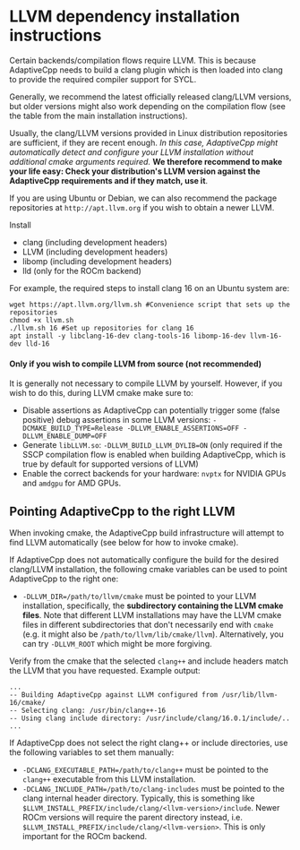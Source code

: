 # LLVM dependency installation instructions

Certain backends/compilation flows require LLVM. This is because AdaptiveCpp needs to build a clang plugin which is then loaded into clang to provide the required compiler support for SYCL.

Generally, we recommend the latest officially released clang/LLVM versions, but older versions might also work depending on the compilation flow (see the table from the main installation instructions).

Usually, the clang/LLVM versions provided in Linux distribution repositories are sufficient, if they are recent enough. 
*In this case, AdaptiveCpp might automatically detect and configure your LLVM installation without additional cmake arguments required.* **We therefore recommend to make your life easy: Check your distribution's LLVM version against the AdaptiveCpp requirements and if they match, use it**.

If you are using Ubuntu or Debian, we can also recommend the package repositories at `http://apt.llvm.org` if you wish to obtain a newer LLVM.

Install
* clang (including development headers)
* LLVM (including development headers)
* libomp (including development headers)
* lld (only for the ROCm backend)

For example, the required steps to install clang 16 on an Ubuntu system are:
```
wget https://apt.llvm.org/llvm.sh #Convenience script that sets up the repositories
chmod +x llvm.sh
./llvm.sh 16 #Set up repositories for clang 16
apt install -y libclang-16-dev clang-tools-16 libomp-16-dev llvm-16-dev lld-16
```

#### Only if you wish to compile LLVM from source (not recommended)

It is generally not necessary to compile LLVM by yourself. However, if you wish to do this, during LLVM cmake make sure to:

- Disable assertions as AdaptiveCpp can potentially trigger some (false positive) debug assertions in some LLVM versions: `-DCMAKE_BUILD_TYPE=Release -DLLVM_ENABLE_ASSERTIONS=OFF -DLLVM_ENABLE_DUMP=OFF` 
- Generate `libLLVM.so`: `-DLLVM_BUILD_LLVM_DYLIB=ON` (only required if the SSCP compilation flow is enabled when building AdaptiveCpp, which is true by default for supported versions of LLVM)
- Enable the correct backends for your hardware: `nvptx` for NVIDIA GPUs and `amdgpu` for AMD GPUs.

## Pointing AdaptiveCpp to the right LLVM

When invoking cmake, the AdaptiveCpp build infrastructure will attempt to find LLVM automatically (see below for how to invoke cmake).

If AdaptiveCpp does not automatically configure the build for the desired clang/LLVM installation, the following cmake variables can be used to point AdaptiveCpp to the right one:
* `-DLLVM_DIR=/path/to/llvm/cmake` must be pointed to your LLVM installation, specifically, the **subdirectory containing the LLVM cmake files**. Note that different LLVM installations may have the LLVM cmake files in different subdirectories that don't necessarily end with `cmake` (e.g. it might also be `/path/to/llvm/lib/cmake/llvm`). Alternatively, you can try `-DLLVM_ROOT` which might be more forgiving.

Verify from the cmake that the selected `clang++` and include headers match the LLVM that you have requested. Example output:
```
...
-- Building AdaptiveCpp against LLVM configured from /usr/lib/llvm-16/cmake/
-- Selecting clang: /usr/bin/clang++-16
-- Using clang include directory: /usr/include/clang/16.0.1/include/..
...
```

If AdaptiveCpp does not select the right clang++ or include directories, use the following variables to set them manually:


* `-DCLANG_EXECUTABLE_PATH=/path/to/clang++` must be pointed to the `clang++` executable from this LLVM installation.
* `-DCLANG_INCLUDE_PATH=/path/to/clang-includes` must be pointed to the clang internal header directory. Typically, this is something like `$LLVM_INSTALL_PREFIX/include/clang/<llvm-version>/include`. Newer ROCm versions will require the parent directory instead, i.e. `$LLVM_INSTALL_PREFIX/include/clang/<llvm-version>`. This is only important for the ROCm backend.
